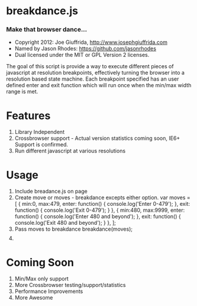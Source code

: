 # breakdance.js 
### Make that browser dance...

 - Copyright 2012: Joe Giuffrida, http://www.josephgiuffrida.com
 - Named by Jason Rhodes: https://github.com/jasonrhodes
 - Dual licensed under the MIT or GPL Version 2 licenses. 

The goal of this script is provide a way to execute different pieces of javascript at resolution breakpoints, effectively turning the browser into a resolution based state machine. Each breakpoint specified has an user defined enter and exit function which will run once when the min/max width range is met.

Features
======

1. Library Independent
2. Crossbrowser support - Actual version statistics coming soon, IE6+ Support is confirmed.
3. Run different javascript at various resolutions

Usage
======
1. Include breadance.js on page
2. Create move or moves - breakdance excepts either option.
    var moves = [
    	{
    		min:0,
    		max:479,
    		enter: function() {
    			console.log('Enter 0-479');
    		},
    		exit: function() {
    			console.log('Exit 0-479');
    		}
    	},
    	{
    		min:480,
    		max:9999,
    		enter: function() {
    			console.log('Enter 480 and beyond');
    		},
    		exit: function() {
    			console.log('Exit 480 and beyond');
    		}
    	},
    ];
3. Pass moves to breakdance
    breakdance(moves);
4. $$$$


Coming Soon
======
1. Min/Max only support
2. More Crossbrowser testing/support/statistics
3. Performance Improvements
4. More Awesome
